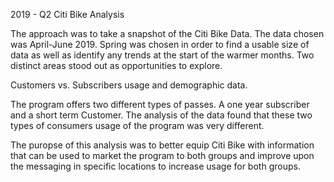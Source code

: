 2019 - Q2 Citi Bike Analysis

The approach was to take a snapshot of the Citi Bike Data.  The data chosen was April-June 2019.  Spring was chosen in order to find a usable size of data as well as identify any trends at the start of the warmer months.  Two distinct areas stood out as opportunities to explore. 

Customers vs. Subscribers usage and demographic data.  

The program offers two different types of passes.  A one year subscriber and a short term Customer.  The analysis of the data found that these two types of consumers usage of the program was very different.  

The puropse of this analysis was to better equip Citi Bike with information that can be used to market the program to both groups and improve upon the messaging in specific locations to increase usage for both groups.  